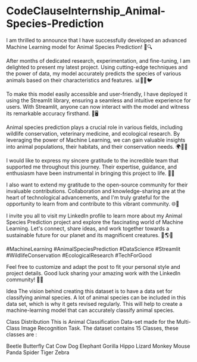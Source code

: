 # CodeClauseInternship_Animal-Species-Prediction

I am thrilled to announce that I have successfully developed an advanced Machine Learning model for Animal Species Prediction! 🎉🔍

After months of dedicated research, experimentation, and fine-tuning, I am delighted to present my latest project. Using cutting-edge techniques and the power of data, my model accurately predicts the species of various animals based on their characteristics and features. 📊🦁🐼🐦

To make this model easily accessible and user-friendly, I have deployed it using the Streamlit library, ensuring a seamless and intuitive experience for users. With Streamlit, anyone can now interact with the model and witness its remarkable accuracy firsthand. 🚀🖥️

Animal species prediction plays a crucial role in various fields, including wildlife conservation, veterinary medicine, and ecological research. By leveraging the power of Machine Learning, we can gain valuable insights into animal populations, their habitats, and their conservation needs. 🌍🦓🌿

I would like to express my sincere gratitude to the incredible team that supported me throughout this journey. Their expertise, guidance, and enthusiasm have been instrumental in bringing this project to life. 🙏🤝

I also want to extend my gratitude to the open-source community for their invaluable contributions. Collaboration and knowledge-sharing are at the heart of technological advancements, and I'm truly grateful for the opportunity to learn from and contribute to this vibrant community. 🌐🤝

I invite you all to visit my LinkedIn profile to learn more about my Animal Species Prediction project and explore the fascinating world of Machine Learning. Let's connect, share ideas, and work together towards a sustainable future for our planet and its magnificent creatures. 🌱🌎🐾

#MachineLearning #AnimalSpeciesPrediction #DataScience #Streamlit #WildlifeConservation #EcologicalResearch #TechForGood

Feel free to customize and adapt the post to fit your personal style and project details. Good luck sharing your amazing work with the LinkedIn community! 🎉🚀

Idea
The vision behind creating this dataset is to have a data set for classifying animal species. A lot of animal species can be included in this data set, which is why it gets revised regularly. This will help to create a machine-learning model that can accurately classify animal species.

Class Distribution
This is Animal Classification Data-set made for the Multi-Class Image Recognition Task. The dataset contains 15 Classes, these classes are :

Beetle
Butterfly
Cat
Cow
Dog
Elephant
Gorilla
Hippo
Lizard
Monkey
Mouse
Panda
Spider
Tiger
Zebra

